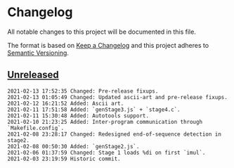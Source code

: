 # Changelog
All notable changes to this project will be documented in this file.

The format is based on [Keep a Changelog](http://keepachangelog.com/en/1.0.0/)
and this project adheres to [Semantic Versioning](http://semver.org/spec/v2.0.0.html).

## [Unreleased]

```
2021-02-13 17:52:35 Changed: Pre-release fixups.
2021-02-13 01:05:49 Changed: Updated ascii-art and pre-release fixups.
2021-02-12 16:21:52 Added: Ascii art.
2021-02-11 17:51:58 Added: `genStage3.js` + `stage4.c`.
2021-02-11 15:30:48 Added: Autotools support.
2021-02-10 21:23:25 Added: Inter-program communication through `Makefile.config`. 
2021-02-08 23:28:17 Changed: Redesigned end-of-sequence detection in stage2.
2021-02-08 00:50:30 Added: `genStage2.js`.
2021-02-06 01:37:59 Changed: Stage 1 loads %di on first `imul`.
2021-02-03 23:19:59 Historic commit.
```

[Unreleased]: https://github.com/xyzzy/smile/compare/v0.0.0...HEAD
